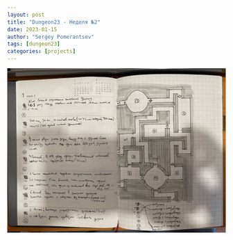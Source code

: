 ```yaml
---
layout: post
title: "Dungeon23 - Неделя №2"
date: 2023-01-15
author: "Sergey Pomerantsev"
tags: [dungeon23]
categories: [projects]
---
```


![](/assets/images/dungeon23/week2.jpg)
